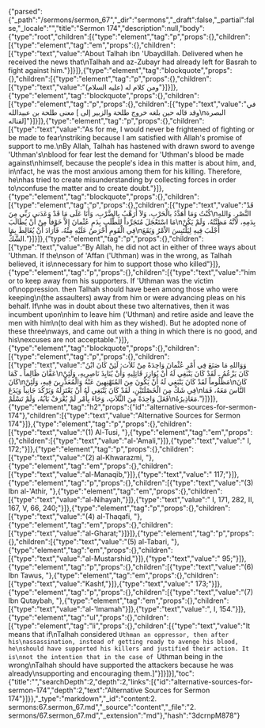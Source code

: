 {"parsed":{"_path":"/sermons/sermon_67","_dir":"sermons","_draft":false,"_partial":false,"_locale":"","title":"Sermon 174","description":null,"body":{"type":"root","children":[{"type":"element","tag":"p","props":{},"children":[{"type":"element","tag":"em","props":{},"children":[{"type":"text","value":"About Talhah ibn 'Ubaydillah. Delivered when he received the news that\nTalhah and az-Zubayr had already left for Basrah to fight against him."}]}]},{"type":"element","tag":"blockquote","props":{},"children":[{"type":"element","tag":"p","props":{},"children":[{"type":"text","value":"ومن كلام له (عليه السلام)"}]}]},{"type":"element","tag":"blockquote","props":{},"children":[{"type":"element","tag":"p","props":{},"children":[{"type":"text","value":"في معنى طلحة بن عبيدالله [ وقد قاله حين بلغه خروج طلحة والزبير إلى\nالبصرة لقتاله]"}]}]},{"type":"element","tag":"p","props":{},"children":[{"type":"text","value":"As for me, I would never be frightened of fighting or be made to fear\nstriking because I am satisfied with Allah's promise of support to me.\nBy Allah, Talhah has hastened with drawn sword to avenge 'Uthman's\nblood for fear lest the demand for 'Uthman's blood be made against\nhimself, because the people's idea in this matter is about him, and, in\nfact, he was the most anxious among them for his killing. Therefore, he\nhas tried to create misunderstanding by collecting forces in order to\nconfuse the matter and to create doubt."}]},{"type":"element","tag":"blockquote","props":{},"children":[{"type":"element","tag":"p","props":{},"children":[{"type":"text","value":"قَدْ كُنْتُ وَمَا أُهَدَّدُ بالْحَرْبِ، وَلاَ أُرَهَّبُ بِالضَّرْبِ، وَأَنَا عَلَى مَا قَدْ وَعَدَني رَبِّي مِنَ\nالنَّصْرِ. وَاللهِ مَا اسْتَعْجَلَ مُتَجَرِّداً لِلطَّلَبِ بِدَمِ عُثْمانَ إِلاَّ خَوْفاً مِنْ أَنْ يُطَالَبَ\nبِدَمِهِ، لاَنَّهُ مَظِنَّتُهُ، وَلَمْ يَكُنْ فِي الْقَومِ أَحْرَصُ عَلَيْهِ مِنْهُ، فَأَرَادَ أَنْ يُغَالِطَ بِمَا\nأَجْلَبَ فِيهِ لِيَلْتَبِسَ الاْمْرُ وَيَقَعَ الشَّكُّ."}]}]},{"type":"element","tag":"p","props":{},"children":[{"type":"text","value":"By Allah, he did not act in either of three ways about 'Uthman. If the\nson of 'Affan ('Uthman) was in the wrong, as Talhah believed, it is\nnecessary for him to support those who killed"}]},{"type":"element","tag":"p","props":{},"children":[{"type":"text","value":"him or to keep away from his supporters. If 'Uthman was the victim of\noppression. then Talhah should have been among those who were keeping\n(the assaulters) away from him or were advancing pleas on his behalf. If\nhe was in doubt about these two alternatives, then it was incumbent upon\nhim to leave him ('Uthman) and retire aside and leave the men with him\n(to deal with him as they wished). But he adopted none of these three\nways, and came out with a thing in which there is no good, and his\nexcuses are not acceptable."}]},{"type":"element","tag":"blockquote","props":{},"children":[{"type":"element","tag":"p","props":{},"children":[{"type":"text","value":"وَوَاللهِ مَا صَنَعَ فِي أَمْرِ عُثْمانَ وَاحِدَةً مِنْ ثَلاَث: لَئِنْ كَانَ ابْنُ عَفَّانَ ظَالِماً ـ كَمَا\nكَانَ يَزْعُمُ ـ لَقَدْ كَانَ يَنْبَغِي لَهُ أَنْ يُوَازِرَ قَاتِلِيهِ وَأَنْ يُنَابِذَ نَاصِرِيهِ، وَلَئِنْ كَانَ\nمَظْلُوماً لَقَدْ كَانَ يَنْبَغِي لَهُ أَنْ يَكُونَ مِنَ المُنَهْنِهِينَ عَنْهُ وَالْمُعَذِّرِينَ فِيهِ، وَلَئِنْ\nكَانَ فِي شَكّ مِنَ الْخَصْلَتَيْنِ، لَقَدْ كَانَ يَنْبَغِي لَهُ أَنْ يَعْتَزِلَهُ وَيَرْكُدَ جَانِباً وَيَدَعَ\nالنَّاسَ مَعَهُ، فَمَا فَعَلَ وَاحِدَةً مِنَ الثَّلاَثِ، وَجَاءَ بِأَمْر لَمْ يُعْرَفْ بَابُهُ، وَلَمْ تَسْلَمْ\nمَعَاذِيرُهُ."}]}]},{"type":"element","tag":"h2","props":{"id":"alternative-sources-for-sermon-174"},"children":[{"type":"text","value":"Alternative Sources for Sermon 174"}]},{"type":"element","tag":"p","props":{},"children":[{"type":"text","value":"(1) Al-Tusi, "},{"type":"element","tag":"em","props":{},"children":[{"type":"text","value":"al-'Amali,"}]},{"type":"text","value":" I, 172;"}]},{"type":"element","tag":"p","props":{},"children":[{"type":"text","value":"(2) al-Khwarazmi, "},{"type":"element","tag":"em","props":{},"children":[{"type":"text","value":"al-Manaqib,"}]},{"type":"text","value":" 117;"}]},{"type":"element","tag":"p","props":{},"children":[{"type":"text","value":"(3) Ibn al-'Athir, "},{"type":"element","tag":"em","props":{},"children":[{"type":"text","value":"al-Nihayah,"}]},{"type":"text","value":" I, 171, 282, II, 167, V, 66, 240;"}]},{"type":"element","tag":"p","props":{},"children":[{"type":"text","value":"(4) al-Thaqafi, "},{"type":"element","tag":"em","props":{},"children":[{"type":"text","value":"al-Gharat;"}]}]},{"type":"element","tag":"p","props":{},"children":[{"type":"text","value":"(5) al-Tabari, "},{"type":"element","tag":"em","props":{},"children":[{"type":"text","value":"al-Mustarshid,"}]},{"type":"text","value":" 95;"}]},{"type":"element","tag":"p","props":{},"children":[{"type":"text","value":"(6) Ibn Tawus, "},{"type":"element","tag":"em","props":{},"children":[{"type":"text","value":"Kashf,"}]},{"type":"text","value":" 173;"}]},{"type":"element","tag":"p","props":{},"children":[{"type":"text","value":"(7) Ibn Qutaybah, "},{"type":"element","tag":"em","props":{},"children":[{"type":"text","value":"al-'Imamah"}]},{"type":"text","value":", I, 154."}]},{"type":"element","tag":"ul","props":{},"children":[{"type":"element","tag":"li","props":{},"children":[{"type":"text","value":"It means that if\nTalhah considered `Uthman an oppressor, then after his\nassassination, instead of getting ready to avenge his blood, he\nshould have supported his killers and justified their action. It is\nnot the intention that in the case of `Uthman being in the wrong\nTalhah should have supported the attackers because he was already\nsupporting and encouraging them.]"}]}]}],"toc":{"title":"","searchDepth":2,"depth":2,"links":[{"id":"alternative-sources-for-sermon-174","depth":2,"text":"Alternative Sources for Sermon 174"}]}},"_type":"markdown","_id":"content:2. sermons:67.sermon_67.md","_source":"content","_file":"2. sermons/67.sermon_67.md","_extension":"md"},"hash":"3dcrnpM878"}